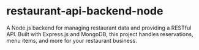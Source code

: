 # restaurant-api-backend-node
A Node.js backend for managing restaurant data and providing a RESTful API. Built with Express.js and MongoDB, this project handles reservations, menu items, and more for your restaurant business.
